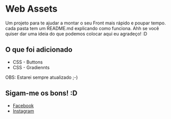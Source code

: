 # Web Assets

Um projeto para te ajudar a montar o seu Front mais rápido e poupar tempo.
cada pasta tem um README.md explicando como funciona. Ahh se você quiser dar uma ideia
do que podemos colocar aqui eu agradeço! :D

## O que foi adicionado

 * CSS - Buttons
 * CSS - Gradiennts


OBS: Estarei sempre atualizado ;-)

## Sigam-me os bons! :D

 * [Facebook](https://www.facebook.com/matheusgomesdev)
 * [Instagram](https://www.instagram.com/matheusgomesbs)